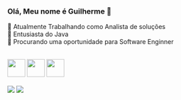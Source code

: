 ### Olá, Meu nome é Guilherme 👋



🔭 Atualmente Trabalhando como Analista de soluções<br>
🌱 Entusiasta do Java<br>
👯 Procurando uma oportunidade para Software Enginner<br>
<div> 
  
<div style="display: inline_block"><br>
  <img height="40 rem" src="https://cdn.jsdelivr.net/gh/devicons/devicon/icons/javascript/javascript-original.svg" />
  <img height="40rem" src="https://cdn.jsdelivr.net/gh/devicons/devicon/icons/typescript/typescript-original.svg" />
  <img height="40rem" src="https://cdn.jsdelivr.net/gh/devicons/devicon/icons/java/java-plain-wordmark.svg" />
  
</div>
<br>
<div>
  <a href = "mailto:gui.senai@live.com"><img src="https://img.shields.io/badge/-Gmail-%23333?style=for-the-badge&logo=gmail&logoColor=white" target="_blank"></a>
  <a href="https://www.linkedin.com/in/guilherme-henrique-silveira-pessoa/" target="_blank"><img src="https://img.shields.io/badge/-LinkedIn-%230077B5?style=for-the-badge&logo=linkedin&logoColor=white" target="_blank"></a> 
  </div>
